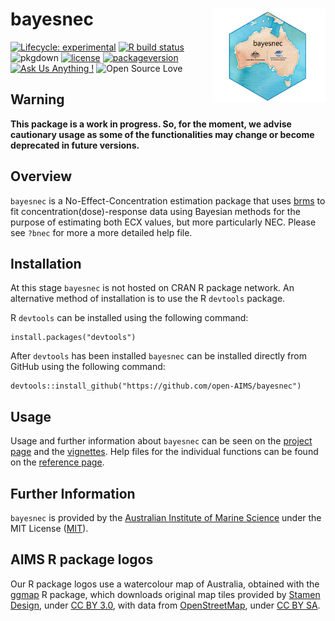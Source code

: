 <!-- README.md is generated from README.Rmd. Please edit that file -->

bayesnec <img src="man/figures/logo.png" width = 180 alt="bayesnec Logo" align="right" />
=========================================================================================

<!-- badges: start -->

[![Lifecycle:
experimental](https://img.shields.io/badge/lifecycle-experimental-orange.svg)](https://www.tidyverse.org/lifecycle/#experimental)
[![R build
status](https://github.com/open-AIMS/bayesnec/workflows/R-CMD-check/badge.svg)](https://github.com/open-AIMS/bayesnec/actions)
![pkgdown](https://github.com/open-AIMS/bayesnec/workflows/pkgdown/badge.svg)
[![license](https://img.shields.io/badge/license-MIT%20+%20file%20LICENSE-lightgrey.svg)](https://choosealicense.com/)
[![packageversion](https://img.shields.io/badge/Package%20version-1.0-orange.svg)](commits/master)
[![Ask Us Anything
!](https://img.shields.io/badge/Ask%20us-anything-1abc9c.svg)](https://github.com/open-AIMS/bayesnec/issues/new)
![Open Source
Love](https://badges.frapsoft.com/os/v2/open-source.svg?v=103)
<!-- badges: end -->

Warning
-------

**This package is a work in progress. So, for the moment, we advise
cautionary usage as some of the functionalities may change or become
deprecated in future versions.**

Overview
--------

`bayesnec` is a No-Effect-Concentration estimation package that uses
[brms](https://github.com/paul-buerkner/brms) to fit
concentration(dose)-response data using Bayesian methods for the purpose
of estimating both ECX values, but more particularly NEC. Please see
`?bnec` for more a more detailed help file.

Installation
------------

At this stage `bayesnec` is not hosted on CRAN R package network. An
alternative method of installation is to use the R `devtools` package.

R `devtools` can be installed using the following command:

    install.packages("devtools")

After `devtools` has been installed `bayesnec` can be installed directly
from GitHub using the following command:

    devtools::install_github("https://github.com/open-AIMS/bayesnec")

Usage
-----

Usage and further information about `bayesnec` can be seen on the
[project page](https://open-aims.github.io/bayesnec) and the
[vignettes](https://open-aims.github.io/bayesnec/articles/). Help files
for the individual functions can be found on the [reference
page](https://open-aims.github.io/bayesnec/reference/).

Further Information
-------------------

`bayesnec` is provided by the [Australian Institute of Marine
Science](https://www.aims.gov.au) under the MIT License
([MIT](http://opensource.org/licenses/MIT)).

AIMS R package logos
--------------------

Our R package logos use a watercolour map of Australia, obtained with
the [ggmap](https://CRAN.R-project.org/package=ggmap) R package, which
downloads original map tiles provided by [Stamen
Design](http://stamen.com), under [CC BY
3.0](http://creativecommons.org/licenses/by/3.0), with data from
[OpenStreetMap](http://openstreetmap.org), under [CC BY
SA](http://creativecommons.org/licenses/by-sa/3.0).
